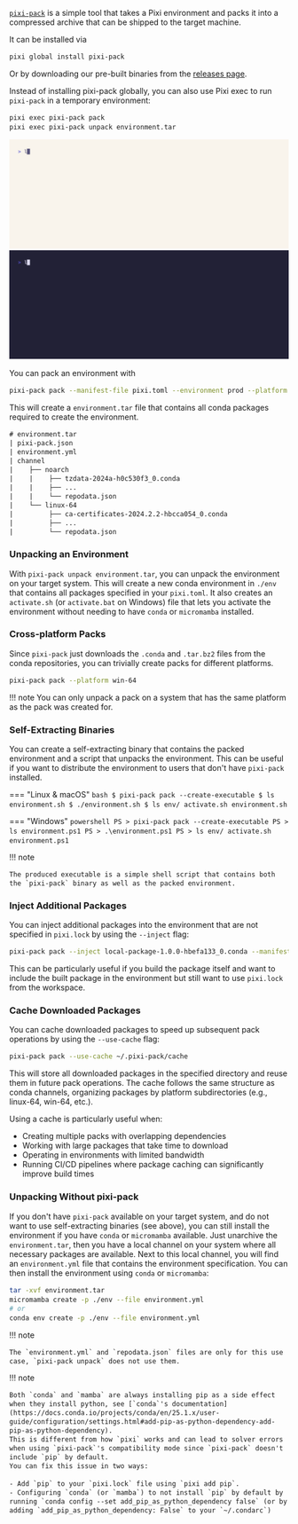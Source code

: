 <!-- Keep in sync with https://github.com/quantco/pixi-pack/blob/main/README.md -->

[`pixi-pack`](https://github.com/quantco/pixi-pack) is a simple tool that takes a Pixi environment and packs it into a compressed archive that can be shipped to the target machine.

It can be installed via

```bash
pixi global install pixi-pack
```

Or by downloading our pre-built binaries from the [releases page](https://github.com/quantco/pixi-pack/releases).

Instead of installing pixi-pack globally, you can also use Pixi exec to run `pixi-pack` in a temporary environment:

```bash
pixi exec pixi-pack pack
pixi exec pixi-pack unpack environment.tar
```

![pixi-pack demo](https://raw.githubusercontent.com/quantco/pixi-pack/refs/heads/main/.github/assets/demo/demo-light.gif#only-light)
![pixi-pack demo](https://raw.githubusercontent.com/quantco/pixi-pack/refs/heads/main/.github/assets/demo/demo-dark.gif#only-dark)

You can pack an environment with

```bash
pixi-pack pack --manifest-file pixi.toml --environment prod --platform linux-64
```

This will create a `environment.tar` file that contains all conda packages required to create the environment.

```plain
# environment.tar
| pixi-pack.json
| environment.yml
| channel
|    ├── noarch
|    |    ├── tzdata-2024a-h0c530f3_0.conda
|    |    ├── ...
|    |    └── repodata.json
|    └── linux-64
|         ├── ca-certificates-2024.2.2-hbcca054_0.conda
|         ├── ...
|         └── repodata.json
```

### Unpacking an Environment

With `pixi-pack unpack environment.tar`, you can unpack the environment on your target system. This will create a new conda environment in `./env` that contains all packages specified in your `pixi.toml`. It also creates an `activate.sh` (or `activate.bat` on Windows) file that lets you activate the environment without needing to have `conda` or `micromamba` installed.

### Cross-platform Packs

Since `pixi-pack` just downloads the `.conda` and `.tar.bz2` files from the conda repositories, you can trivially create packs for different platforms.

```bash
pixi-pack pack --platform win-64
```

!!! note
    You can only unpack a pack on a system that has the same platform as the pack was created for.

### Self-Extracting Binaries

You can create a self-extracting binary that contains the packed environment and a script that unpacks the environment.
This can be useful if you want to distribute the environment to users that don't have `pixi-pack` installed.

=== "Linux & macOS"
    ```bash
    $ pixi-pack pack --create-executable
    $ ls
    environment.sh
    $ ./environment.sh
    $ ls
    env/
    activate.sh
    environment.sh
    ```

=== "Windows"
    ```powershell
    PS > pixi-pack pack --create-executable
    PS > ls
    environment.ps1
    PS > .\environment.ps1
    PS > ls
    env/
    activate.sh
    environment.ps1
    ```

!!! note

    The produced executable is a simple shell script that contains both the `pixi-pack` binary as well as the packed environment.

### Inject Additional Packages

You can inject additional packages into the environment that are not specified in `pixi.lock` by using the `--inject` flag:

```bash
pixi-pack pack --inject local-package-1.0.0-hbefa133_0.conda --manifest-pack pixi.toml
```

This can be particularly useful if you build the package itself and want to include the built package in the environment but still want to use `pixi.lock` from the workspace.

### Cache Downloaded Packages

You can cache downloaded packages to speed up subsequent pack operations by using the `--use-cache` flag:

```bash
pixi-pack pack --use-cache ~/.pixi-pack/cache
```

This will store all downloaded packages in the specified directory and reuse them in future pack operations. The cache follows the same structure as conda channels, organizing packages by platform subdirectories (e.g., linux-64, win-64, etc.).

Using a cache is particularly useful when:

- Creating multiple packs with overlapping dependencies
- Working with large packages that take time to download
- Operating in environments with limited bandwidth
- Running CI/CD pipelines where package caching can significantly improve build times

### Unpacking Without pixi-pack

If you don't have `pixi-pack` available on your target system, and do not want to use self-extracting binaries (see above), you can still install the environment if you have `conda` or `micromamba` available.
Just unarchive the `environment.tar`, then you have a local channel on your system where all necessary packages are available.
Next to this local channel, you will find an `environment.yml` file that contains the environment specification.
You can then install the environment using `conda` or `micromamba`:

```bash
tar -xvf environment.tar
micromamba create -p ./env --file environment.yml
# or
conda env create -p ./env --file environment.yml
```

!!! note

    The `environment.yml` and `repodata.json` files are only for this use case, `pixi-pack unpack` does not use them.

!!! note

    Both `conda` and `mamba` are always installing pip as a side effect when they install python, see [`conda`'s documentation](https://docs.conda.io/projects/conda/en/25.1.x/user-guide/configuration/settings.html#add-pip-as-python-dependency-add-pip-as-python-dependency).
    This is different from how `pixi` works and can lead to solver errors when using `pixi-pack`'s compatibility mode since `pixi-pack` doesn't include `pip` by default.
    You can fix this issue in two ways:

    - Add `pip` to your `pixi.lock` file using `pixi add pip`.
    - Configuring `conda` (or `mamba`) to not install `pip` by default by running `conda config --set add_pip_as_python_dependency false` (or by adding `add_pip_as_python_dependency: False` to your `~/.condarc`)
